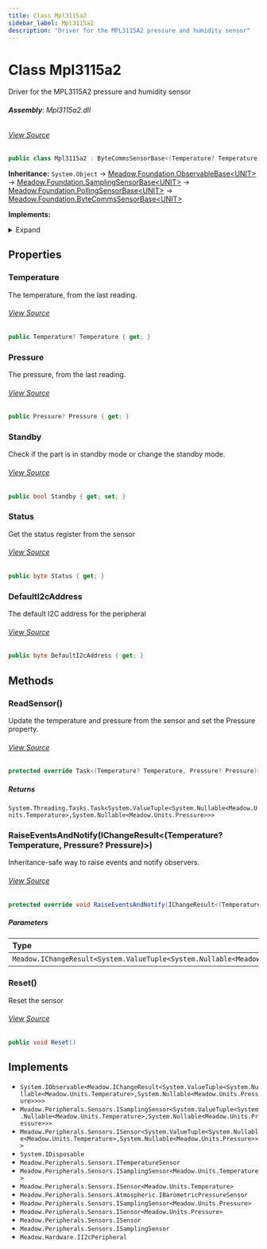 ```yaml
---
title: Class Mpl3115a2
sidebar_label: Mpl3115a2
description: "Driver for the MPL3115A2 pressure and humidity sensor"
---
```

# Class Mpl3115a2
Driver for the MPL3115A2 pressure and humidity sensor

###### **Assembly**: Mpl3115a2.dll
###### [View Source](https://github.com/WildernessLabs/Meadow.Foundation.git/blob/develop/Source/Meadow.Foundation.Peripherals/Sensors.Atmospheric.Mpl3115a2/Driver/Mpl3115a2.Registers.cs#L3)
```csharp title="Declaration"
public class Mpl3115a2 : ByteCommsSensorBase<(Temperature? Temperature, Pressure? Pressure)>, IObservable<IChangeResult<(Temperature? Temperature, Pressure? Pressure)>>, ISamplingSensor<(Temperature? Temperature, Pressure? Pressure)>, ISensor<(Temperature? Temperature, Pressure? Pressure)>, IDisposable, ITemperatureSensor, ISamplingSensor<Temperature>, ISensor<Temperature>, IBarometricPressureSensor, ISamplingSensor<Pressure>, ISensor<Pressure>, ISensor, ISamplingSensor, II2cPeripheral
```
**Inheritance:** `System.Object` -> [Meadow.Foundation.ObservableBase&lt;UNIT&gt;](../Meadow.Foundation/ObservableBase`UNIT`) -> [Meadow.Foundation.SamplingSensorBase&lt;UNIT&gt;](../Meadow.Foundation/SamplingSensorBase`UNIT`) -> [Meadow.Foundation.PollingSensorBase&lt;UNIT&gt;](../Meadow.Foundation/PollingSensorBase`UNIT`) -> [Meadow.Foundation.ByteCommsSensorBase&lt;UNIT&gt;](../Meadow.Foundation/ByteCommsSensorBase`UNIT`)

**Implements:**  

<details><summary>Expand</summary>

`System.IObservable<Meadow.IChangeResult<System.ValueTuple<System.Nullable<Meadow.Units.Temperature>,System.Nullable<Meadow.Units.Pressure>>>>`, `Meadow.Peripherals.Sensors.ISamplingSensor<System.ValueTuple<System.Nullable<Meadow.Units.Temperature>,System.Nullable<Meadow.Units.Pressure>>>`, `Meadow.Peripherals.Sensors.ISensor<System.ValueTuple<System.Nullable<Meadow.Units.Temperature>,System.Nullable<Meadow.Units.Pressure>>>`, `System.IDisposable`, `Meadow.Peripherals.Sensors.ITemperatureSensor`, `Meadow.Peripherals.Sensors.ISamplingSensor<Meadow.Units.Temperature>`, `Meadow.Peripherals.Sensors.ISensor<Meadow.Units.Temperature>`, `Meadow.Peripherals.Sensors.Atmospheric.IBarometricPressureSensor`, `Meadow.Peripherals.Sensors.ISamplingSensor<Meadow.Units.Pressure>`, `Meadow.Peripherals.Sensors.ISensor<Meadow.Units.Pressure>`, `Meadow.Peripherals.Sensors.ISensor`, `Meadow.Peripherals.Sensors.ISamplingSensor`, `Meadow.Hardware.II2cPeripheral`
</details>



## Properties
### Temperature
The temperature, from the last reading.
###### [View Source](https://github.com/WildernessLabs/Meadow.Foundation.git/blob/develop/Source/Meadow.Foundation.Peripherals/Sensors.Atmospheric.Mpl3115a2/Driver/Mpl3115a2.cs#L35)
```csharp title="Declaration"
public Temperature? Temperature { get; }
```
### Pressure
The pressure, from the last reading.
###### [View Source](https://github.com/WildernessLabs/Meadow.Foundation.git/blob/develop/Source/Meadow.Foundation.Peripherals/Sensors.Atmospheric.Mpl3115a2/Driver/Mpl3115a2.cs#L40)
```csharp title="Declaration"
public Pressure? Pressure { get; }
```
### Standby
Check if the part is in standby mode or change the standby mode.
###### [View Source](https://github.com/WildernessLabs/Meadow.Foundation.git/blob/develop/Source/Meadow.Foundation.Peripherals/Sensors.Atmospheric.Mpl3115a2/Driver/Mpl3115a2.cs#L49)
```csharp title="Declaration"
public bool Standby { get; set; }
```
### Status
Get the status register from the sensor
###### [View Source](https://github.com/WildernessLabs/Meadow.Foundation.git/blob/develop/Source/Meadow.Foundation.Peripherals/Sensors.Atmospheric.Mpl3115a2/Driver/Mpl3115a2.cs#L70)
```csharp title="Declaration"
public byte Status { get; }
```
### DefaultI2cAddress
The default I2C address for the peripheral
###### [View Source](https://github.com/WildernessLabs/Meadow.Foundation.git/blob/develop/Source/Meadow.Foundation.Peripherals/Sensors.Atmospheric.Mpl3115a2/Driver/Mpl3115a2.cs#L75)
```csharp title="Declaration"
public byte DefaultI2cAddress { get; }
```
## Methods
### ReadSensor()
Update the temperature and pressure from the sensor and set the Pressure property.
###### [View Source](https://github.com/WildernessLabs/Meadow.Foundation.git/blob/develop/Source/Meadow.Foundation.Peripherals/Sensors.Atmospheric.Mpl3115a2/Driver/Mpl3115a2.cs#L102)
```csharp title="Declaration"
protected override Task<(Temperature? Temperature, Pressure? Pressure)> ReadSensor()
```

##### Returns

`System.Threading.Tasks.Task<System.ValueTuple<System.Nullable<Meadow.Units.Temperature>,System.Nullable<Meadow.Units.Pressure>>>`
### RaiseEventsAndNotify(IChangeResult&lt;(Temperature? Temperature, Pressure? Pressure)&gt;)
Inheritance-safe way to raise events and notify observers.
###### [View Source](https://github.com/WildernessLabs/Meadow.Foundation.git/blob/develop/Source/Meadow.Foundation.Peripherals/Sensors.Atmospheric.Mpl3115a2/Driver/Mpl3115a2.cs#L126)
```csharp title="Declaration"
protected override void RaiseEventsAndNotify(IChangeResult<(Temperature? Temperature, Pressure? Pressure)> changeResult)
```

##### Parameters

| Type | Name |
|:--- |:--- |
| `Meadow.IChangeResult<System.ValueTuple<System.Nullable<Meadow.Units.Temperature>,System.Nullable<Meadow.Units.Pressure>>>` | *changeResult* |

### Reset()
Reset the sensor
###### [View Source](https://github.com/WildernessLabs/Meadow.Foundation.git/blob/develop/Source/Meadow.Foundation.Peripherals/Sensors.Atmospheric.Mpl3115a2/Driver/Mpl3115a2.cs#L174)
```csharp title="Declaration"
public void Reset()
```

## Implements

* `System.IObservable<Meadow.IChangeResult<System.ValueTuple<System.Nullable<Meadow.Units.Temperature>,System.Nullable<Meadow.Units.Pressure>>>>`
* `Meadow.Peripherals.Sensors.ISamplingSensor<System.ValueTuple<System.Nullable<Meadow.Units.Temperature>,System.Nullable<Meadow.Units.Pressure>>>`
* `Meadow.Peripherals.Sensors.ISensor<System.ValueTuple<System.Nullable<Meadow.Units.Temperature>,System.Nullable<Meadow.Units.Pressure>>>`
* `System.IDisposable`
* `Meadow.Peripherals.Sensors.ITemperatureSensor`
* `Meadow.Peripherals.Sensors.ISamplingSensor<Meadow.Units.Temperature>`
* `Meadow.Peripherals.Sensors.ISensor<Meadow.Units.Temperature>`
* `Meadow.Peripherals.Sensors.Atmospheric.IBarometricPressureSensor`
* `Meadow.Peripherals.Sensors.ISamplingSensor<Meadow.Units.Pressure>`
* `Meadow.Peripherals.Sensors.ISensor<Meadow.Units.Pressure>`
* `Meadow.Peripherals.Sensors.ISensor`
* `Meadow.Peripherals.Sensors.ISamplingSensor`
* `Meadow.Hardware.II2cPeripheral`
